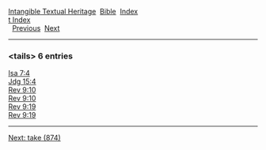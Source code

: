 [Intangible Textual Heritage](../../index)  [Bible](../index) 
[Index](index)   
[t Index](_t_)  
  [Previous](c11260)  [Next](c11262) 

------------------------------------------------------------------------

### &lt;tails&gt; 6 entries

[Isa 7:4](../kjv/isa007.htm#004)  
[Jdg 15:4](../kjv/jdg015.htm#004)  
[Rev 9:10](../kjv/rev009.htm#010)  
[Rev 9:10](../kjv/rev009.htm#010)  
[Rev 9:19](../kjv/rev009.htm#019)  
[Rev 9:19](../kjv/rev009.htm#019)  

------------------------------------------------------------------------

[Next: take (874)](c11262)
